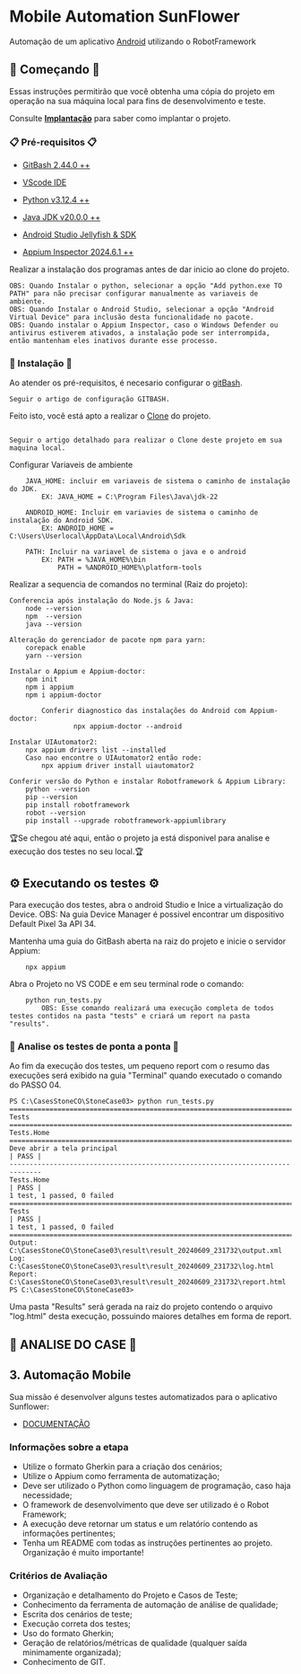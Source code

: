 
# Mobile Automation SunFlower
Automação de um aplicativo [Android](https://github.com/android/sunflower#unsplash-api-key) utilizando o RobotFramework

## 🚀 Começando 🚀 

Essas instruções permitirão que você obtenha uma cópia do projeto em operação na sua máquina local para fins de desenvolvimento e teste.

Consulte **[Implantação](https://github.com/PetersonPetravicius/StoneCase03/blob/main/README.md)** para saber como implantar o projeto.

### 📋 Pré-requisitos 📋

+ [GitBash 2.44.0 ++](https://git-scm.com/downloads)

+ [VScode IDE](https://code.visualstudio.com/download)

+ [Python v3.12.4 ++](https://www.python.org/downloads/) 

+ [Java JDK v20.0.0 ++](https://www.oracle.com/br/java/technologies/downloads/)

+ [Android Studio Jellyfish & SDK](https://developer.android.com/studio?gad_source=1&gclid=Cj0KCQjwpZWzBhC0ARIsACvjWRPevBFPkETzjUI_tyZM_Y7fdTfoGqEVjGw6PzAyzBDNYrklCvtKiX0aAszHEALw_wcB&gclsrc=aw.ds&hl=pt-br)

+ [Appium Inspector 2024.6.1 ++](https://github.com/appium/appium-inspector/releases)



Realizar a instalação dos programas antes de dar inicio ao clone do projeto.
```
OBS: Quando Instalar o python, selecionar a opção "Add python.exe TO PATH" para não precisar configurar manualmente as variaveis de ambiente.
OBS: Quando Instalar o Android Studio, selecionar a opção "Android Virtual Device" para inclusão desta funcionalidade no pacote.
OBS: Quando instalar o Appium Inspector, caso o Windows Defender ou antivirus estiverem ativados, a instalação pode ser interrompida, então mantenham eles inativos durante esse processo.
```

### 🔧 Instalação 🔧

Ao atender os pré-requisitos, é necesario configurar o [gitBash](https://git-scm.com/book/pt-br/v2/Come%C3%A7ando-Configura%C3%A7%C3%A3o-Inicial-do-Git).

```
Seguir o artigo de configuração GITBASH.

```

Feito isto, você está apto a realizar o [Clone](https://www.dio.me/articles/comando-git-conheca-o-git-clone-como-nunca) do projeto.

```

Seguir o artigo detalhado para realizar o Clone deste projeto em sua maquina local.

```

Configurar Variaveis de ambiente

```
	JAVA_HOME: incluir em variaveis de sistema o caminho de instalação do JDK.
		EX: JAVA_HOME = C:\Program Files\Java\jdk-22
	
	ANDROID_HOME: Incluir em variavies de sistema o caminho de instalação do Android SDK.
		EX: ANDROID_HOME = C:\Users\Userlocal\AppData\Local\Android\Sdk
	
	PATH: Incluir na variavel de sistema o java e o android
		EX: PATH = %JAVA_HOME%\bin
			PATH = %ANDROID_HOME%\platform-tools
```

Realizar a sequencia de comandos no terminal (Raiz do projeto):

```
Conferencia após instalação do Node.js & Java:
	node --version
	npm  --version
    java --version
```
```
Alteração do gerenciador de pacote npm para yarn:
    corepack enable
    yarn --version
```
```
Instalar o Appium e Appium-doctor:
    npm init
    npm i appium
    npm i appium-doctor

        Conferir diagnostico das instalações do Android com Appium-doctor:
                npx appium-doctor --android
```

```
Instalar UIAutomator2:
    npx appium drivers list --installed
	Caso nao encontre o UIAutomator2 então rode:
		npx appium driver install uiautomator2
```

```
Conferir versão do Python e instalar Robotframework & Appium Library:
    python --version
    pip --version
    pip install robotframework
    robot --version
    pip install --upgrade robotframework-appiumlibrary
```

🏆Se chegou até aqui, então o projeto ja está disponivel para analise e execução dos testes no seu local.🏆 


## ⚙️ Executando os testes ⚙️ 

Para execução dos testes, abra o android Studio e Inice a virtualização do Device.
    OBS: Na guia Device Manager é possivel encontrar um dispositivo Default Pixel 3a API 34.

Mantenha uma guia do GitBash aberta na raiz do projeto e inicie o servidor Appium:

```
    npx appium
```
Abra o Projeto no VS CODE e em seu terminal rode o comando:
```
    python run_tests.py
        OBS: Esse comando realizará uma execução completa de todos testes contidos na pasta "tests" e criará um report na pasta "results".
```
### 🔩 Analise os testes de ponta a ponta 🔩

Ao fim da execução dos testes, um pequeno report com o resumo das execuções será exibido na guia "Terminal" quando executado o comando do PASSO 04.

```
PS C:\CasesStoneCO\StoneCase03> python run_tests.py
==============================================================================
Tests
==============================================================================
Tests.Home
==============================================================================
Deve abrir a tela principal                                           | PASS |
------------------------------------------------------------------------------
Tests.Home                                                            | PASS |
1 test, 1 passed, 0 failed
==============================================================================
Tests                                                                 | PASS |
1 test, 1 passed, 0 failed
==============================================================================
Output:  C:\CasesStoneCO\StoneCase03\result\result_20240609_231732\output.xml
Log:     C:\CasesStoneCO\StoneCase03\result\result_20240609_231732\log.html
Report:  C:\CasesStoneCO\StoneCase03\result\result_20240609_231732\report.html
PS C:\CasesStoneCO\StoneCase03> 

```

Uma pasta "Results" será gerada na raiz do projeto contendo o arquivo "log.html" desta execução, possuindo maiores detalhes em forma de report.


## 📑 ANALISE DO CASE 📑



## 3. Automação Mobile

Sua missão é desenvolver alguns testes automatizados para o aplicativo Sunflower:


   - [DOCUMENTAÇÃO](https://github.com/android/sunflower#unsplash-api-key)

### Informações sobre a etapa

   - Utilize o formato Gherkin para a criação dos cenários;
   - Utilize o Appium como ferramenta de automatização;
   - Deve ser utilizado o Python como linguagem de programação, caso haja necessidade;
   - O framework de desenvolvimento que deve ser utilizado é o Robot Framework;
   - A execução deve retornar um status e um relatório contendo as informações pertinentes;
   - Tenha um README com todas as instruções pertinentes ao projeto. Organização é muito importante!

### Critérios de Avaliação

   - Organização e detalhamento do Projeto e Casos de Teste; 
   - Conhecimento da ferramenta de automação de análise de qualidade;
   - Escrita dos cenários de teste; 
   - Execução correta dos testes;
   - Uso do formato Gherkin;
   - Geração de relatórios/métricas de qualidade (qualquer saída minimamente organizada);
   - Conhecimento de GIT.

